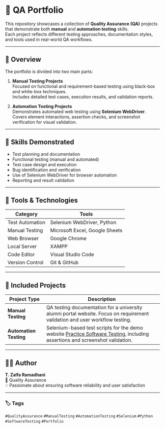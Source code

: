 # 🧩 QA Portfolio

This repository showcases a collection of **Quality Assurance (QA)** projects that demonstrate both **manual** and **automation testing** skills.  
Each project reflects different testing approaches, documentation styles, and tools used in real-world QA workflows.

---

## 📘 Overview

The portfolio is divided into two main parts:

1. **Manual Testing Projects**  
   Focused on functional and requirement-based testing using black-box and white-box techniques.  
   Includes detailed test cases, execution results, and validation reports.

2. **Automation Testing Projects**  
   Demonstrates automated web testing using **Selenium WebDriver**.  
   Covers element interactions, assertion checks, and screenshot verification for visual validation.

---

## 🧪 Skills Demonstrated
- Test planning and documentation  
- Functional testing (manual and automated)  
- Test case design and execution  
- Bug identification and verification  
- Use of Selenium WebDriver for browser automation  
- Reporting and result validation  

---

## 🧰 Tools & Technologies
| Category | Tools |
|-----------|-------|
| Test Automation | Selenium WebDriver, Python |
| Manual Testing | Microsoft Excel, Google Sheets |
| Web Browser | Google Chrome |
| Local Server | XAMPP |
| Code Editor | Visual Studio Code |
| Version Control | Git & GitHub |

---

## 🧾 Included Projects
| Project Type | Description |
|---------------|-------------|
| **Manual Testing** | QA testing documentation for a university alumni portal website. Focus on requirement validation and user workflow testing. |
| **Automation Testing** | Selenium-based test scripts for the demo website [Practice Software Testing](https://practicesoftwaretesting.com), including assertions and screenshot validation. |

---

## 👩‍💻 Author
**T. Zalfa Ramadhani**  
📍 Quality Assurance  
💡 Passionate about ensuring software reliability and user satisfaction  

---

### 🏷️ Tags
`#QualityAssurance` `#ManualTesting` `#AutomationTesting` `#Selenium` `#Python` `#SoftwareTesting` `#Portfolio`
